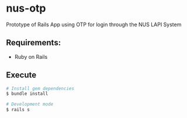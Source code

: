 nus-otp
=======

Prototype of Rails App using OTP for login through the NUS LAPI System 

## Requirements:
- Ruby on Rails

## Execute 
```bash
# Install gem dependencies
$ bundle install

# Development mode
$ rails s

